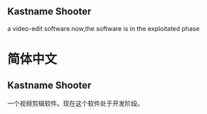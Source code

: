 ## Kastname Shooter
a video-edit software.now,the software is in the exploitated phase

# 简体中文
## Kastname Shooter
一个视频剪辑软件。现在这个软件处于开发阶段。
